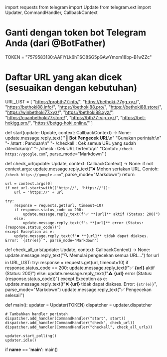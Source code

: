 import requests
from telegram import Update
from telegram.ext import Updater, CommandHandler, CallbackContext

# Ganti dengan token bot Telegram Anda (dari @BotFather)
TOKEN = "7579583130:AAFlYLk6hTSO8SG5pGAwYmom18bp-B1wZZc"

# Daftar URL yang akan dicek (sesuaikan dengan kebutuhan)
URL_LIST = [
    "https://probth77.info/",
    "https://bethoki-77gg.xyz/",
    "https://bethoki88.info/",
    "https://bethoki88.pro/",
    "https://bethoki88.store/",
    "https://winbethoki77.xyz/",
    "https://bethoki88.xyz/",
    "https://cuanbethoki77.store/",
    "https://bth77-vip.xyz/",
    "https://bet-hokigg.pro/",
    "https://betgg-hoki.online/"
]

def start(update: Update, context: CallbackContext) -> None:
    update.message.reply_text(
        "🤖 **Bot Pengecek URL**\n"
        "Gunakan perintah:\n"
        "- /start : Panduan\n"
        "- /checkall : Cek semua URL yang sudah ditentukan\n"
        "- /check <url> : Cek URL tertentu\n"
        "Contoh: `/check https://google.com`",
        parse_mode="Markdown"
    )

def check_url(update: Update, context: CallbackContext) -> None:
    if not context.args:
        update.message.reply_text("❌ Mohon sertakan URL. Contoh: `/check https://google.com`", parse_mode="Markdown")
        return

    url = context.args[0]
    if not url.startswith(('http://', 'https://')):
        url = 'https://' + url

    try:
        response = requests.get(url, timeout=10)
        if response.status_code == 200:
            update.message.reply_text(f"✅ **{url}** aktif (Status: 200)")
        else:
            update.message.reply_text(f"⚠️ **{url}** error (Status: {response.status_code})")
    except Exception as e:
        update.message.reply_text(f"❌ **{url}** tidak dapat diakses. Error: `{str(e)}`", parse_mode="Markdown")

def check_all_urls(update: Update, context: CallbackContext) -> None:
    update.message.reply_text("🔍 Memulai pengecekan semua URL...")
    for url in URL_LIST:
        try:
            response = requests.get(url, timeout=10)
            if response.status_code == 200:
                update.message.reply_text(f"✅ **{url}** aktif (Status: 200)")
            else:
                update.message.reply_text(f"⚠️ **{url}** error (Status: {response.status_code})")
        except Exception as e:
            update.message.reply_text(f"❌ **{url}** tidak dapat diakses. Error: `{str(e)}`", parse_mode="Markdown")
    update.message.reply_text("✅ Pengecekan selesai!")

def main():
    updater = Updater(TOKEN)
    dispatcher = updater.dispatcher

    # Tambahkan handler perintah
    dispatcher.add_handler(CommandHandler("start", start))
    dispatcher.add_handler(CommandHandler("check", check_url))
    dispatcher.add_handler(CommandHandler("checkall", check_all_urls))

    updater.start_polling()
    updater.idle()

if __name__ == '__main__':
    main()
